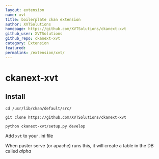 ```yaml
---
layout: extension
name: xvt
title: boilerplate ckan extension
author: XVTSolutions
homepage: https://github.com/XVTSolutions/ckanext-xvt
github_user: XVTSolutions
github_repo: ckanext-xvt
category: Extension
featured: 
permalink: /extension/xvt/
---
```



ckanext-xvt
===========

Install
-------

`cd /usr/lib/ckan/default/src/`

`git clone https://github.com/XVTSolutions/ckanext-xvt`

`python ckanext-xvt/setup.py develop`

Add `xvt` to your .ini file

When paster serve (or apache) runs this, it will create a table in the
DB called *alpha*

